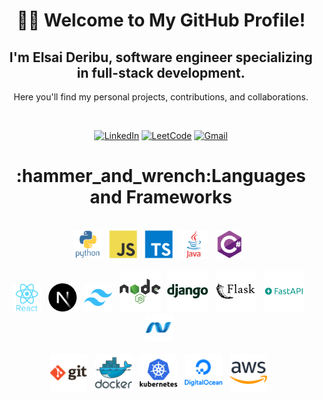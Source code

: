 <div align="center">

# 👨‍💻 Welcome to My GitHub Profile!

<h2>I'm Elsai Deribu, software engineer specializing in full-stack development.  </h2>

Here you'll find my personal projects, contributions, and collaborations.

<br>

<div align="center">
      
[![LinkedIn](https://img.shields.io/badge/LinkedIn-0A66C2?style=flat&logo=linkedin&logoColor=white)](https://www.linkedin.com/in/elsaideribu/)   [![LeetCode](https://img.shields.io/badge/LeetCode-FFA116?style=flat&logo=leetcode&logoColor=black)](https://leetcode.com/u/Elsai/)  [![Gmail](https://img.shields.io/badge/Gmail-D14836?style=flat&logo=gmail&logoColor=white)](mailto:elsaideribu7@gmail.com)

</div>

</div>


<p align="center">
      <h1 align="center"><strong>:hammer_and_wrench:Languages and Frameworks</strong> </h2>
</p>
<br>
<div align="center">
  <!-- Languages -->
  <div >
    <img class="dev-icon" src="https://github.com/devicons/devicon/blob/master/icons/python/python-original-wordmark.svg" title="Python" alt="Python" width="45" height="45"/>&nbsp;&nbsp;
    <img class="dev-icon" src="https://github.com/devicons/devicon/blob/master/icons/javascript/javascript-original.svg" title="JavaScript" alt="JavaScript" width="45" height="45"/>&nbsp;&nbsp;
    <img class="dev-icon" src="https://github.com/devicons/devicon/blob/master/icons/typescript/typescript-original.svg" title="TypeScript" alt="TypeScript" width="45" height="45"/>&nbsp;&nbsp;
    <img class="dev-icon" src="https://github.com/devicons/devicon/blob/master/icons/java/java-original-wordmark.svg" title="Java" alt="Java" width="45" height="45"/>&nbsp;&nbsp;
    <img class="dev-icon" src="https://github.com/devicons/devicon/blob/master/icons/csharp/csharp-original.svg" title="C#" alt="C#" width="45" height="45"/>&nbsp;&nbsp;
  </div>
  <br>
  <!-- Frameworks & Libraries -->
  <div >
    <img class="dev-icon p-2 border-2 rounded-lg" src="https://github.com/devicons/devicon/blob/master/icons/react/react-original-wordmark.svg" title="React" alt="React" width="45" height="45"/>&nbsp;&nbsp;
    <img class="dev-icon p-2 border-2 rounded-lg" src="https://github.com/devicons/devicon/blob/master/icons/nextjs/nextjs-original.svg" title="Next.js" alt="Next.js" width="45" height="45"/>&nbsp;&nbsp;
    <img class="dev-icon p-0 border-2 rounded-lg" src="https://github.com/devicons/devicon/blob/master/icons/tailwindcss/tailwindcss-original.svg" alt="Tailwind CSS" width="45" height="45"/>&nbsp;&nbsp;
    <img class="dev-icon p-2 border-2 rounded-lg" src="https://github.com/devicons/devicon/blob/master/icons/nodejs/nodejs-original-wordmark.svg" title="NodeJS" alt="NodeJS" width="65" height="65"/>&nbsp;&nbsp;
    <img class="dev-icon p-2 border-2 rounded-lg" src="https://github.com/devicons/devicon/blob/master/icons/django/django-plain-wordmark.svg" title="Django" alt="Django" width="65" height="65"/>&nbsp;&nbsp;
    <img class="dev-icon p-2 border-2 rounded-lg" src="https://github.com/devicons/devicon/blob/master/icons/flask/flask-original-wordmark.svg" title="Flask" alt="Flask" width="65" height="65"/>&nbsp;&nbsp;
    <img class="dev-icon p-2 border-2 rounded-lg" src="https://github.com/devicons/devicon/blob/master/icons/fastapi/fastapi-original-wordmark.svg" title="FastAPI" alt="FastAPI" width="65" height="65"/>&nbsp;&nbsp;
    <img class="dev-icon p-2 border-2 rounded-lg" src="https://github.com/devicons/devicon/blob/master/icons/dot-net/dot-net-original.svg" title="ASP.NET" alt="ASP.NET" width="45" height="45"/>&nbsp;&nbsp;
  </div>
  <br>

  <!-- Tools -->
  <div>
      <!-- Tools -->
<div>
    <img class="dev-icon p-2 border-2 rounded-lg" src="https://github.com/devicons/devicon/blob/master/icons/git/git-original-wordmark.svg" title="Git" alt="Git" width="60" height="60"/>&nbsp;&nbsp;
    <img class="dev-icon p-2 border-2 rounded-lg" src="https://github.com/devicons/devicon/blob/master/icons/docker/docker-original-wordmark.svg" title="Docker" alt="Docker" width="60" height="60"/>&nbsp;&nbsp;
    <img class="dev-icon p-2 border-2 rounded-lg" src="https://github.com/devicons/devicon/blob/master/icons/kubernetes/kubernetes-original-wordmark.svg" title="Docker" alt="Docker" width="60" height="60"/>&nbsp;&nbsp;
    <img class="dev-icon p-2 border-2 rounded-lg" src="https://github.com/devicons/devicon/blob/master/icons/digitalocean/digitalocean-original-wordmark.svg" title="Docker" alt="Docker" width="60" height="60"/>&nbsp;&nbsp;
    <img class="dev-icon p-2 border-2 rounded-lg" src="https://github.com/devicons/devicon/blob/master/icons/amazonwebservices/amazonwebservices-original-wordmark.svg" title="Docker" alt="Docker" width="60" height="60"/>&nbsp;&nbsp;
    
      
</div>

  </div>
</div>

